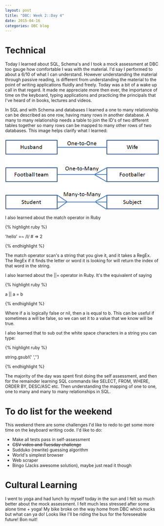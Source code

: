 ```yaml
---
layout: post
title: "DBC: Week 2::Day 4"
date: 2015-04-16
categories: DBC blog
---
```


<h1> Technical </h1>
Today I learned about SQL, Schema's and I took a mock assessment at DBC too gauge how comfortable I was with the material. I'd say I performed to about a 6/10 of what I can understand. However understanding the material through passive reading, is different from understanding the material to the point of writing applications fluidly and freely. Today was a bit of a wake up call in that regard. It made me appreciate more then ever, the importance of time on the keyboard, typing applications and practicing the principals that I've heard of in books, lectures and videos.

In SQL and with Schema and databases I learned a one to many relationship can be described as one row, having many rows in another database. A many to many relationship needs a table to join the ID's of two different tables together so many rows can be mapped to many other rows of two databases. This image helps clarify what I learned:

<img src="/imgs/sql-one-to-many.png" alt="one to many relationships">

I also learned about the match operator in Ruby

{% highlight ruby %}

'hello' =~ /l/ # => 2

{% endhighlight %}

The match operator scan's a string that you give it, and it takes a RegEx. The RegEx if it finds the letter or word it is looking for will return the index of that word in the string.

I also learned about the ||= operator in Ruby. It's the equivalent of saying


{% highlight ruby %}

a || a = b

{% endhighlight %}

Where if a is logically false or nil, then a is equal to b. This can be useful if sometimes a will be false, so we can set it to a value that we know will be true.

I also learned that to sub out the white space characters in a string you can type:


{% highlight ruby %}

string.gsub!(' ','')

{% endhighlight %}

The majority of the day was spent first doing the self assessment, and then for the remainder learning SQL commands like SELECT, FROM, WHERE, ORDER BY, DESC/ASC etc. Then understanding the mapping of one to one, one to many and many to many relationships in SQL.

<h1> To do list for the weekend </h1>
This weekend there are some challenges I'd like to redo to get some more time on the keyboard writing code. I'd like to do:

<ul>
  <li>Make all tests pass in self-assessment</li>
  <li><strike>CSV video and Tuesday challenge</strike></li>
  <li>Sudduko (rewrite) guessing algorithm</li>
  <li>World's simplest browser</li>
  <li>Web scraper</li>
  <li>Bingo (Jacks awesome solution), maybe just read it though</li>
</ul>

<h1> Cultural Learning </h1>
I went to yoga and had lunch by myself today in the sun and I felt so much better about the mock assessment. I felt much less stressed after some alone time + yoga! My bike broke on the way home from DBC which sucks but what can ya do! Looks like I'll be riding the bus for the foreseeable future! Bon nuit!





